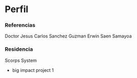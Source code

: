 # Perfil

### Referencias
Doctor Jesus Carlos Sanchez Guzman
Erwin Saen Samayoa

### Residencia
Scorps System
- big impact project 1
